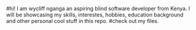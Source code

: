 #hi! I am wycliff nganga an aspiring blind software developer from Kenya.
I will be showcasing my skills, interestes, hobbies, education background and other personal cool stuff in this repo. 
#check out my files.

